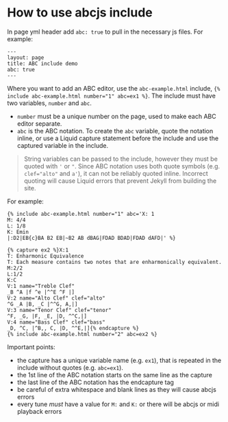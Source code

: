 # How to use abcjs include

In page yml header add `abc: true` to pull in the necessary js files.
For example:

```
---
layout: page
title: ABC include demo
abc: true
---
```

Where you want to add an ABC editor, use the `abc-example.html` include, `{% include abc-example.html number="1" abc=ex1 %}`. 
The include must have two variables, `number` and `abc`. 
- `number` must be a unique number on the page, used to make each ABC editor separate.
- `abc` is the ABC notation. To create the `abc` variable, quote the notation inline, or use a Liquid capture statement before the include and use the captured variable in the include.

> String variables can be passed to the include, however they must be quoted with `'` or `"`. 
> Since ABC notation uses both quote symbols (e.g. `clef="alto"` and `a'`), it can not be reliably quoted inline.
> Incorrect quoting will cause Liquid errors that prevent Jekyll from building the site.

For example:

```
{% include abc-example.html number="1" abc='X: 1
M: 4/4
L: 1/8
K: Emin
|:D2|EB{c}BA B2 EB|~B2 AB dBAG|FDAD BDAD|FDAD dAFD|' %}
```

```
{% capture ex2 %}X:1
T: Enharmonic Equivalence
T: Each measure contains two notes that are enharmonically equivalent.
M:2/2
L:1/2
K:C
V:1 name="Treble Clef"
_B ^A |f ^e |^^E ^F |]
V:2 name="Alto Clef" clef="alto"
^G _A |B, _C |^^G, A,|]
V:3 name="Tenor Clef" clef="tenor"
^F, _G, |F, _E, |D, ^^C,|]
V:4 name="Bass Clef" clef="bass"
_D, ^C, |^B,, C, |D, ^^E,|]{% endcapture %}
{% include abc-example.html number="2" abc=ex2 %}
```

Important points:
- the capture has a unique variable name (e.g. `ex1`), that is repeated in the include without quotes (e.g. `abc=ex1`).
- the 1st line of the ABC notation starts on the same line as the capture
- the last line of the ABC notation has the endcapture tag
- be careful of extra whitespace and blank lines as they will cause abcjs errors
- every tune *must* have a value for `M:` and `K:` or there will be abcjs or midi playback errors 
